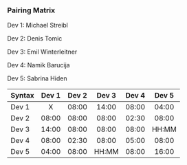 
### Pairing Matrix
Dev 1: Michael Streibl

Dev 2: Denis Tomic

Dev 3: Emil Winterleitner

Dev 4: Namik Barucija

Dev 5: Sabrina Hiden


| Syntax      | Dev 1       | Dev 2       | Dev 3       | Dev 4       | Dev 5       |
| :---        |    :----:   |    :----:   |    :----:   |    :----:   |    :----:   |
| Dev 1       | X           | 08:00       | 14:00       | 08:00       | 04:00       |
| Dev 2       | 08:00       | 08:00       | 08:00       | 02:30       | 08:00       |
| Dev 3       | 14:00       | 08:00       | 08:00       | 08:00       | HH:MM       |
| Dev 4       | 08:00       | 02:30       | 08:00       | 05:00       | 08:00       |
| Dev 5       | 04:00       | 08:00       | HH:MM       | 08:00       | 16:00       |

